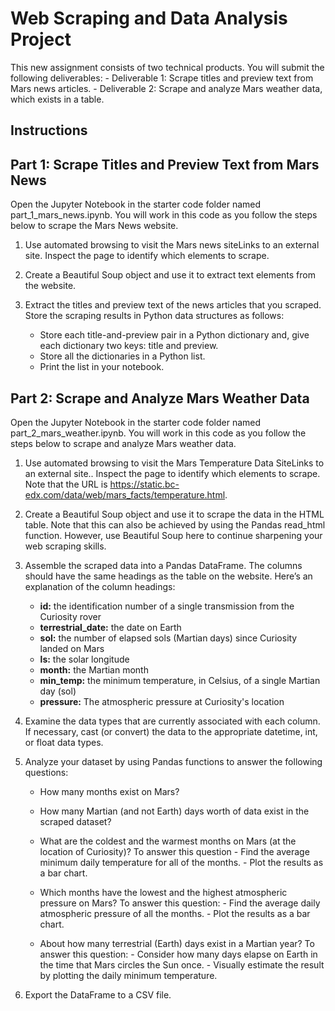 # Web Scraping and Data Analysis Project

This new assignment consists of two technical products. You will submit the following deliverables:
    - Deliverable 1: Scrape titles and preview text from Mars news articles.
    - Deliverable 2: Scrape and analyze Mars weather data, which exists in a table.

## Instructions
## Part 1: Scrape Titles and Preview Text from Mars News
Open the Jupyter Notebook in the starter code folder named part_1_mars_news.ipynb. You will work in this code as you follow the steps below to scrape the Mars News website.

1. Use automated browsing to visit the Mars news siteLinks to an external site. Inspect the page to identify which elements to scrape.
2. Create a Beautiful Soup object and use it to extract text elements from the website.
3. Extract the titles and preview text of the news articles that you scraped. Store the scraping results in Python data structures as follows:

    - Store each title-and-preview pair in a Python dictionary and, give each dictionary two keys: title and preview.
    - Store all the dictionaries in a Python list.
    - Print the list in your notebook.

## Part 2: Scrape and Analyze Mars Weather Data
Open the Jupyter Notebook in the starter code folder named part_2_mars_weather.ipynb. You will work in this code as you follow the steps below to scrape and analyze Mars weather data.

1. Use automated browsing to visit the Mars Temperature Data SiteLinks to an external site.. Inspect the page to identify which elements to scrape. Note that the URL is https://static.bc-edx.com/data/web/mars_facts/temperature.html.
2. Create a Beautiful Soup object and use it to scrape the data in the HTML table. Note that this can also be achieved by using the Pandas read_html function. However, use Beautiful Soup here to continue sharpening your web scraping skills.
3. Assemble the scraped data into a Pandas DataFrame. The columns should have the same headings as the table on the website. Here’s an explanation of the column headings:

     - **id:** the identification number of a single transmission from the Curiosity rover
     - **terrestrial_date:** the date on Earth
     - **sol:** the number of elapsed sols (Martian days) since Curiosity landed on Mars
     - **ls:** the solar longitude
     - **month:** the Martian month
     - **min_temp:** the minimum temperature, in Celsius, of a single Martian day (sol)
     - **pressure:** The atmospheric pressure at Curiosity's location

4. Examine the data types that are currently associated with each column. If necessary, cast (or convert) the data to the appropriate datetime, int, or float data types.
   
6. Analyze your dataset by using Pandas functions to answer the following questions:
    - How many months exist on Mars?
    - How many Martian (and not Earth) days worth of data exist in the scraped dataset?
    - What are the coldest and the warmest months on Mars (at the location of Curiosity)? To answer this question
          - Find the average minimum daily temperature for all of the months.
          - Plot the results as a bar chart.

    - Which months have the lowest and the highest atmospheric pressure on Mars? To answer this question:
          - Find the average daily atmospheric pressure of all the months.
          - Plot the results as a bar chart.

    - About how many terrestrial (Earth) days exist in a Martian year? To answer this question:
          - Consider how many days elapse on Earth in the time that Mars circles the Sun once.
          - Visually estimate the result by plotting the daily minimum temperature.

7. Export the DataFrame to a CSV file.
